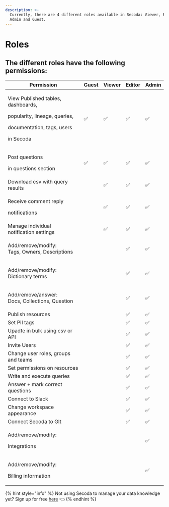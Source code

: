 ```yaml
---
description: >-
  Currently, there are 4 different roles available in Secoda: Viewer, Editor,
  Admin and Guest.
---
```


# Roles

## The different roles have the following permissions:

| Permission                                                                                                                     | Guest | Viewer | Editor | Admin |
| ------------------------------------------------------------------------------------------------------------------------------ | ----- | ------ | ------ | ----- |
| <p>View Published tables, dashboards,</p><p>popularity, lineage, queries,</p><p>documentation, tags, users</p><p>in Secoda</p> | ✅     | ✅      | ✅      | ✅     |
| <p>Post questions</p><p>in questions section</p>                                                                               | ✅     | ✅      | ✅      | ✅     |
| Download csv with query results                                                                                                |       | ✅      | ✅      | ✅     |
| <p>Receive comment reply</p><p>notifications</p>                                                                               |       | ✅      | ✅      | ✅     |
| Manage individual notification settings                                                                                        |       | ✅      | ✅      | ✅     |
| <p>Add/remove/modify:<br>Tags, Owners, Descriptions</p>                                                                        |       |        | ✅      | ✅     |
| <p>Add/remove/modify:<br>Dictionary terms</p>                                                                                  |       |        | ✅      | ✅     |
| <p>Add/remove/answer:<br>Docs, Collections, Question</p>                                                                       |       |        | ✅      | ✅     |
| Publish resources                                                                                                              |       |        | ✅      | ✅     |
| Set PII tags                                                                                                                   |       |        | ✅      | ✅     |
| Upadte in bulk using csv or API                                                                                                |       |        | ✅      | ✅     |
| Invite Users                                                                                                                   |       |        | ✅      | ✅     |
| Change user roles, groups and teams                                                                                            |       |        | ✅      | ✅     |
| Set permissions on resources                                                                                                   |       |        | ✅      | ✅     |
| Write and execute queries                                                                                                      |       |        | ✅      | ✅     |
| Answer + mark correct questions                                                                                                |       |        | ✅      | ✅     |
| Connect to Slack                                                                                                               |       |        | ✅      | ✅     |
| Change workspace appearance                                                                                                    |       |        | ✅      | ✅     |
| Connect Secoda to GIt                                                                                                          |       |        | ✅      | ✅     |
| <p>Add/remove/modify:</p><p>Integrations</p>                                                                                   |       |        |        | ✅     |
| <p>Add/remove/modify:</p><p>Billing information</p>                                                                            |       |        |        | ✅     |

{% hint style="info" %}
Not using Secoda to manage your data knowledge yet? Sign up for free [here](https://app.secoda.co) 👈
{% endhint %}
